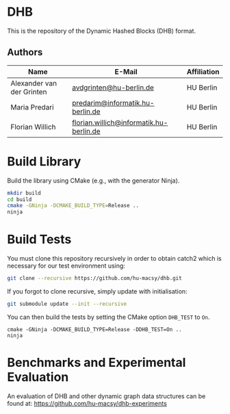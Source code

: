 # DHB

This is the repository of the Dynamic Hashed Blocks (DHB) format.

## Authors

| Name                      | E-Mail                                  | Affiliation |
|---------------------------|-----------------------------------------|-------------|
| Alexander van der Grinten | avdgrinten@hu-berlin.de                 | HU Berlin   |
| Maria Predari             | predarim@informatik.hu-berlin.de        | HU Berlin   |
| Florian Willich           | florian.willich@informatik.hu-berlin.de | HU Berlin   |

# Build Library

Build the library using CMake (e.g., with the generator Ninja).

```bash
mkdir build
cd build
cmake -GNinja -DCMAKE_BUILD_TYPE=Release ..
ninja
```

# Build Tests

You must clone this repository recursively in order to obtain catch2 which is
necessary for our test environment using:

```bash
git clone --recursive https://github.com/hu-macsy/dhb.git
```

If you forgot to clone recursive, simply update with initialisation:

```bash
git submodule update --init --recursive
```

You can then build the tests by setting the CMake option `DHB_TEST` to `On`.

```
cmake -GNinja -DCMAKE_BUILD_TYPE=Release -DDHB_TEST=On ..
ninja
```

# Benchmarks and Experimental Evaluation

An evaluation of DHB and other dynamic graph data structures can be found at: https://github.com/hu-macsy/dhb-experiments
